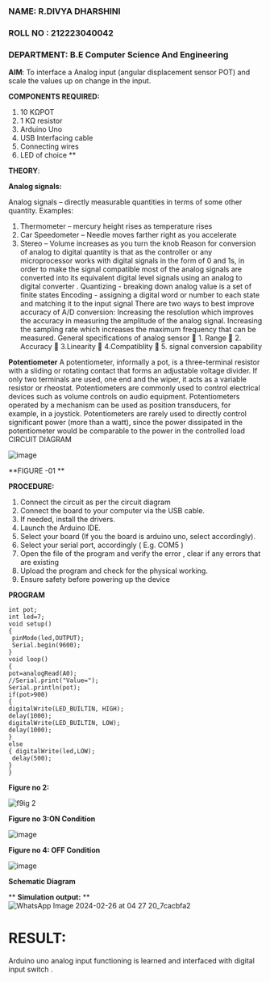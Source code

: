 ###  NAME: R.DIVYA DHARSHINI
###  ROLL NO : 212223040042
###  DEPARTMENT: B.E Computer Science And Engineering

**AIM**:  To interface a Analog  input (angular displacement sensor POT) and scale the values up on change in the input.


**COMPONENTS REQUIRED:**
1.	10 KΩPOT
2.	1 KΩ resistor 
3.	Arduino Uno 
4.	USB Interfacing cable 
5.	Connecting wires 
6.	LED of choice 
**


**THEORY**: 

**Analog signals:**

Analog signals – directly measurable quantities in terms of some other quantity.
Examples:
1. Thermometer – mercury height rises as temperature rises
2. Car Speedometer – Needle moves farther right as you accelerate
3. Stereo – Volume increases as you turn the knob
Reason for conversion of analog to digital quantity is that as the controller or any microprocessor works with digital signals in the form of 0 and 1s, in order to make the signal compatible  most of the analog signals are converted into its equivalent digital level signals using an analog to digital converter .
Quantizing - breaking down analog value is a set of finite states
Encoding - assigning a digital word or number to each state and matching it to the input signal
 There are two ways to best improve accuracy of A/D conversion:
Increasing the resolution which improves the accuracy in measuring the amplitude of the analog signal.
Increasing the sampling rate which increases the maximum frequency that can be measured.
General specifications of analog sensor
	1. Range
	2. Accuracy
	3.Linearity
	4.Compatiblity
	5. signal conversion capability

**Potentiometer**
A potentiometer, informally a pot, is a three-terminal resistor with a sliding or rotating contact that forms an adjustable voltage divider. If only two terminals are used, one end and the wiper, it acts as a variable resistor or rheostat.
Potentiometers are commonly used to control electrical devices such as volume controls on audio equipment. Potentiometers operated by a mechanism can be used as position transducers, for example, in a joystick. Potentiometers are rarely used to directly control significant power (more than a watt), since the power dissipated in the potentiometer would be comparable to the power in the controlled load
CIRCUIT DIAGRAM





![image](https://user-images.githubusercontent.com/36288975/163530788-eec3cdc3-95e8-4d2d-8349-6d0ea4c9439c.png)

**FIGURE -01
**

**PROCEDURE:**

1.	Connect the circuit as per the circuit diagram 
2.	Connect the board to your computer via the USB cable.
3.	If needed, install the drivers.
4.	Launch the Arduino IDE.
5.	Select your board (If you the board is arduino uno, select accordingly).
6.	Select your serial port, accordingly ( E.g. COM5 )
7.	Open the file of the program  and verify the error , clear if any errors that are existing 
8.	Upload the program and check for the physical working. 
9.	Ensure safety before powering up the device 



**PROGRAM** 
 ```
int pot;
int led=7;
void setup()
{
  pinMode(led,OUTPUT);
  Serial.begin(9600);
}
void loop()
{
 pot=analogRead(A0);
 //Serial.print("Value=");
 Serial.println(pot);
 if(pot>900)
 {
 digitalWrite(LED_BUILTIN, HIGH);
 delay(1000);
 digitalWrite(LED_BUILTIN, LOW);
 delay(1000);
 }
 else
 { digitalWrite(led,LOW);
  delay(500);
 }
}
```
**Figure no 2:**

![f9ig 2](https://github.com/DIVYADHARSHINI-08/EXPERIMENT-NO--02-INTERFACING-ANALOG-INPUT-SENSOR-POT-WITH-ARDUINO-/assets/145210448/2ae1f560-d34b-4b11-8c89-9d68f2536f05)

**Figure no 3:ON Condition**

![image](https://github.com/DIVYADHARSHINI-08/EXPERIMENT-NO--02-INTERFACING-ANALOG-INPUT-SENSOR-POT-WITH-ARDUINO-/assets/145210448/dc50c177-dc9e-40d2-9146-a69e7eb55a95)

**Figure no 4: OFF Condition**

![image](https://github.com/DIVYADHARSHINI-08/EXPERIMENT-NO--02-INTERFACING-ANALOG-INPUT-SENSOR-POT-WITH-ARDUINO-/assets/145210448/0abda445-a6e5-43e7-8896-e360079f8f03)

**Schematic Diagram**

**
**Simulation output:** 
**
![WhatsApp Image 2024-02-26 at 04 27 20_7cacbfa2](https://github.com/DIVYADHARSHINI-08/EXPERIMENT-NO--02-INTERFACING-ANALOG-INPUT-SENSOR-POT-WITH-ARDUINO-/assets/145210448/de94260a-cef9-4c70-9d7a-b2bd290a4c2e)



# RESULT:
Arduino uno analog input functioning is learned and interfaced with digital input switch .
